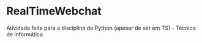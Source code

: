 # RealTimeWebchat
Atividade feita para a disciplina de Python (apesar de ser em TS) - Técnico de informática
